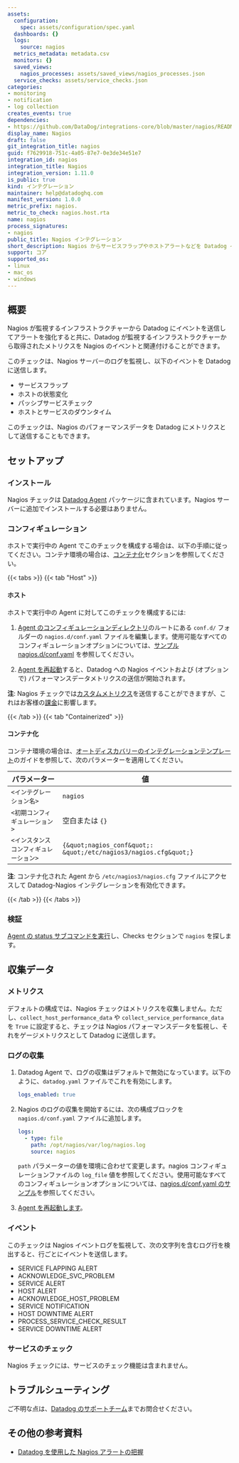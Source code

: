 ```yaml
---
assets:
  configuration:
    spec: assets/configuration/spec.yaml
  dashboards: {}
  logs:
    source: nagios
  metrics_metadata: metadata.csv
  monitors: {}
  saved_views:
    nagios_processes: assets/saved_views/nagios_processes.json
  service_checks: assets/service_checks.json
categories:
- monitoring
- notification
- log collection
creates_events: true
dependencies:
- https://github.com/DataDog/integrations-core/blob/master/nagios/README.md
display_name: Nagios
draft: false
git_integration_title: nagios
guid: f7629918-751c-4a05-87e7-0e3de34e51e7
integration_id: nagios
integration_title: Nagios
integration_version: 1.11.0
is_public: true
kind: インテグレーション
maintainer: help@datadoghq.com
manifest_version: 1.0.0
metric_prefix: nagios.
metric_to_check: nagios.host.rta
name: nagios
process_signatures:
- nagios
public_title: Nagios インテグレーション
short_description: Nagios からサービスフラップやホストアラートなどを Datadog イベントストリームに送信。
support: コア
supported_os:
- linux
- mac_os
- windows
---
```




## 概要

Nagios が監視するインフラストラクチャーから Datadog にイベントを送信してアラートを強化すると共に、Datadog が監視するインフラストラクチャーから取得されたメトリクスを Nagios のイベントと関連付けることができます。

このチェックは、Nagios サーバーのログを監視し、以下のイベントを Datadog に送信します。

- サービスフラップ
- ホストの状態変化
- パッシブサービスチェック
- ホストとサービスのダウンタイム

このチェックは、Nagios のパフォーマンスデータを Datadog にメトリクスとして送信することもできます。

## セットアップ

### インストール

Nagios チェックは [Datadog Agent][1] パッケージに含まれています。Nagios サーバーに追加でインストールする必要はありません。

### コンフィギュレーション

ホストで実行中の Agent でこのチェックを構成する場合は、以下の手順に従ってください。コンテナ環境の場合は、[コンテナ化](#コンテナ化)セクションを参照してください。

{{< tabs >}}
{{< tab "Host" >}}

#### ホスト

ホストで実行中の Agent に対してこのチェックを構成するには:

1. [Agent のコンフィギュレーションディレクトリ][1]のルートにある `conf.d/` フォルダーの `nagios.d/conf.yaml` ファイルを編集します。使用可能なすべてのコンフィギュレーションオプションについては、[サンプル nagios.d/conf.yaml][2] を参照してください。

2. [Agent を再起動][3]すると、Datadog への Nagios イベントおよび (オプションで) パフォーマンスデータメトリクスの送信が開始されます。

**注**: Nagios チェックでは[カスタムメトリクス][4]を送信することができますが、これはお客様の[課金][5]に影響します。

[1]: https://docs.datadoghq.com/ja/agent/guide/agent-configuration-files/#agent-configuration-directory
[2]: https://github.com/DataDog/integrations-core/blob/master/nagios/datadog_checks/nagios/data/conf.yaml.example
[3]: https://docs.datadoghq.com/ja/agent/guide/agent-commands/#start-stop-and-restart-the-agent
[4]: https://docs.datadoghq.com/ja/developers/metrics/custom_metrics/
[5]: https://docs.datadoghq.com/ja/account_management/billing/custom_metrics/
{{< /tab >}}
{{< tab "Containerized" >}}

#### コンテナ化

コンテナ環境の場合は、[オートディスカバリーのインテグレーションテンプレート][1]のガイドを参照して、次のパラメーターを適用してください。

| パラメーター            | 値                                        |
| -------------------- | -------------------------------------------- |
| `<インテグレーション名>` | `nagios`                                     |
| `<初期コンフィギュレーション>`      | 空白または `{}`                                |
| `<インスタンスコンフィギュレーション>`  | `{&quot;nagios_conf&quot;: &quot;/etc/nagios3/nagios.cfg&quot;}` |

**注**: コンテナ化された Agent から `/etc/nagios3/nagios.cfg` ファイルにアクセスして Datadog-Nagios インテグレーションを有効化できます。

[1]: https://docs.datadoghq.com/ja/agent/kubernetes/integrations/
{{< /tab >}}
{{< /tabs >}}

### 検証

[Agent の status サブコマンドを実行][2]し、Checks セクションで `nagios` を探します。

## 収集データ

### メトリクス

デフォルトの構成では、Nagios チェックはメトリクスを収集しません。ただし、`collect_host_performance_data` や `collect_service_performance_data` を `True` に設定すると、チェックは Nagios パフォーマンスデータを監視し、それをゲージメトリクスとして Datadog に送信します。

### ログの収集

1. Datadog Agent で、ログの収集はデフォルトで無効になっています。以下のように、`datadog.yaml` ファイルでこれを有効にします。

    ```yaml
    logs_enabled: true
    ```

2. Nagios のログの収集を開始するには、次の構成ブロックを `nagios.d/conf.yaml` ファイルに追加します。

    ```yaml
    logs:
      - type: file
        path: /opt/nagios/var/log/nagios.log
        source: nagios
    ```

    `path` パラメーターの値を環境に合わせて変更します。nagios コンフィギュレーションファイルの `log_file` 値を参照してください。使用可能なすべてのコンフィギュレーションオプションについては、[nagios.d/conf.yaml のサンプル][3]を参照してください。

3. [Agent を再起動します][4]。

### イベント

このチェックは Nagios イベントログを監視して、次の文字列を含むログ行を検出すると、行ごとにイベントを送信します。

- SERVICE FLAPPING ALERT
- ACKNOWLEDGE_SVC_PROBLEM
- SERVICE ALERT
- HOST ALERT
- ACKNOWLEDGE_HOST_PROBLEM
- SERVICE NOTIFICATION
- HOST DOWNTIME ALERT
- PROCESS_SERVICE_CHECK_RESULT
- SERVICE DOWNTIME ALERT

### サービスのチェック

Nagios チェックには、サービスのチェック機能は含まれません。

## トラブルシューティング

ご不明な点は、[Datadog のサポートチーム][5]までお問合せください。

## その他の参考資料

- [Datadog を使用した Nagios アラートの把握][6]


[1]: https://app.datadoghq.com/account/settings#agent
[2]: https://docs.datadoghq.com/ja/agent/guide/agent-commands/#agent-status-and-information
[3]: https://github.com/DataDog/integrations-core/blob/master/nagios/datadog_checks/nagios/data/conf.yaml.example
[4]: https://docs.datadoghq.com/ja/agent/guide/agent-commands/#start-stop-and-restart-the-agent
[5]: https://docs.datadoghq.com/ja/help/
[6]: https://www.datadoghq.com/blog/nagios-monitoring